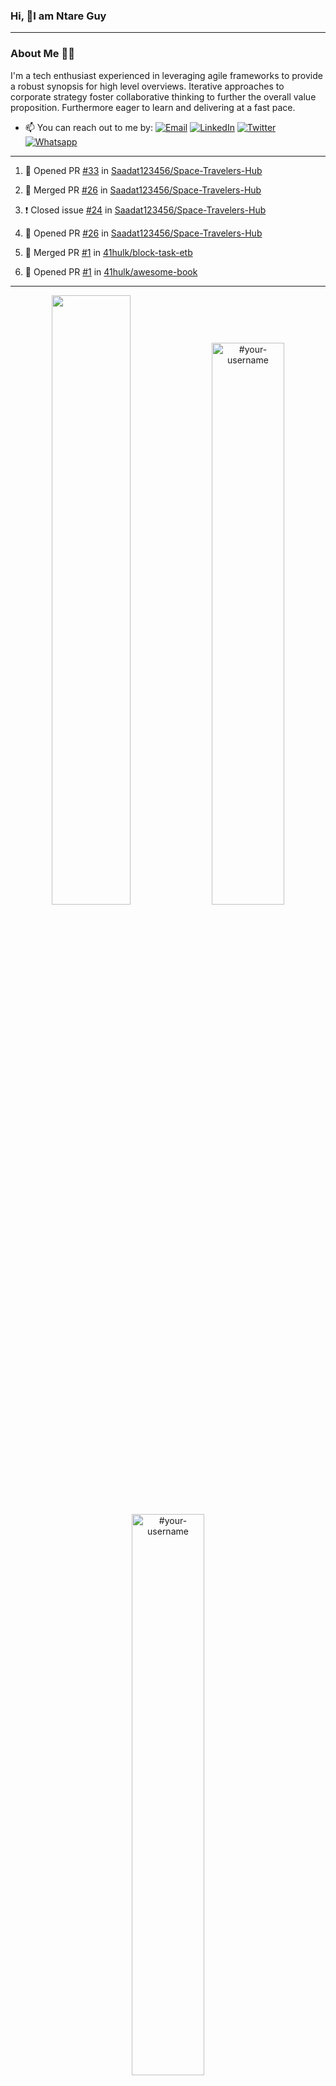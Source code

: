 ### Hi, 👋I am Ntare Guy

---

### About Me 👨‍💻

I'm a tech enthusiast experienced in leveraging agile frameworks to provide a robust synopsis for high level overviews. Iterative approaches to corporate strategy foster collaborative thinking to further the overall value proposition. Furthermore eager to learn and delivering at a fast pace.

- 📫 You can reach out to me by:
  [![Email](https://img.shields.io/badge/--gmail?label=Gmail&logo=Gmail&style=social)](mailto:gntare2@gmail.com)
  [![LinkedIn](https://img.shields.io/badge/--linkedin?label=LinkedIn&logo=LinkedIn&style=social)](https://www.linkedin.com/in/ntare-guy)
  [![Twitter](https://img.shields.io/badge/--twitter?label=Twitter&logo=Twitter&style=social)](https://twitter.com/ntare_guy)
  [![Whatsapp](https://img.shields.io/badge/--whatsapp?label=Whatsapp&logo=whatsapp&style=social)](https://api.whatsapp.com/send?phone=+250780770022&text=Hello%20Guy!%20%F0%9F%91%8B%F0%9F%8F%BB)

---

<!--START_SECTION:activity-->
1. 💪 Opened PR [#33](https://github.com/Saadat123456/Space-Travelers-Hub/pull/33) in [Saadat123456/Space-Travelers-Hub](https://github.com/Saadat123456/Space-Travelers-Hub)

2. 🎉 Merged PR [#26](https://github.com/Saadat123456/Space-Travelers-Hub/pull/26) in [Saadat123456/Space-Travelers-Hub](https://github.com/Saadat123456/Space-Travelers-Hub)
3. ❗️ Closed issue [#24](https://github.com/Saadat123456/Space-Travelers-Hub/issues/24) in [Saadat123456/Space-Travelers-Hub](https://github.com/Saadat123456/Space-Travelers-Hub)
4. 💪 Opened PR [#26](https://github.com/Saadat123456/Space-Travelers-Hub/pull/26) in [Saadat123456/Space-Travelers-Hub](https://github.com/Saadat123456/Space-Travelers-Hub)
5. 🎉 Merged PR [#1](https://github.com/41hulk/block-task-etb/pull/1) in [41hulk/block-task-etb](https://github.com/41hulk/block-task-etb)
5. 💪 Opened PR [#1](https://github.com/41hulk/awesome-book/pull/1) in [41hulk/awesome-book](https://github.com/41hulk/awesome-book)
<!--END_SECTION:activity-->

---

<p align="center">
<img width="50%" src="https://github-readme-stats.vercel.app/api?username=41hulk&theme=highcontrast&hide_border=true alt="#your-username" />
<img width="48%" src="https://github-readme-stats.vercel.app/api/top-langs?username=41hulk&show_icons=true&theme=dark&locale=en&layout=compact&hide_border=true" alt="#your-username" />
<img width="48%" src="https://github-readme-streak-stats.herokuapp.com/?user=41hulk&theme=highcontrast&hide_border=true" alt="#your-username" />
</p>
